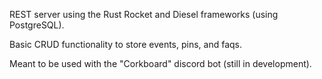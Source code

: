 REST server using the Rust Rocket and Diesel frameworks (using PostgreSQL).

Basic CRUD functionality to store events, pins, and faqs. 

Meant to be used with the "Corkboard" discord bot (still in development).

